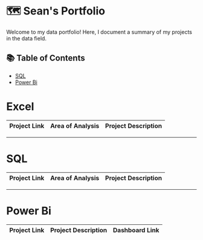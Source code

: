 # 🗺 Sean's Portfolio

Welcome to my data portfolio! Here, I document a summary of my projects in the data field. 

## 📚 Table of Contents
- [SQL](#sql)
- [Power Bi](#power-bi)

# Excel

| Project Link | Area of Analysis | Project Description | 
|---|---|---|
***

# SQL

| Project Link | Area of Analysis | Project Description | 
|---|---|---|
***

# Power Bi

| Project Link | Project Description | Dashboard Link |
|---|---|---|
